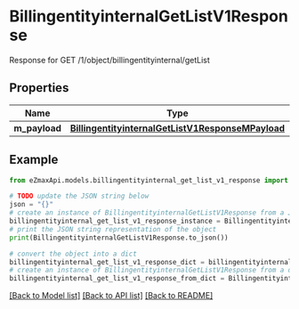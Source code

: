# BillingentityinternalGetListV1Response

Response for GET /1/object/billingentityinternal/getList

## Properties

Name | Type | Description | Notes
------------ | ------------- | ------------- | -------------
**m_payload** | [**BillingentityinternalGetListV1ResponseMPayload**](BillingentityinternalGetListV1ResponseMPayload.md) |  | 

## Example

```python
from eZmaxApi.models.billingentityinternal_get_list_v1_response import BillingentityinternalGetListV1Response

# TODO update the JSON string below
json = "{}"
# create an instance of BillingentityinternalGetListV1Response from a JSON string
billingentityinternal_get_list_v1_response_instance = BillingentityinternalGetListV1Response.from_json(json)
# print the JSON string representation of the object
print(BillingentityinternalGetListV1Response.to_json())

# convert the object into a dict
billingentityinternal_get_list_v1_response_dict = billingentityinternal_get_list_v1_response_instance.to_dict()
# create an instance of BillingentityinternalGetListV1Response from a dict
billingentityinternal_get_list_v1_response_from_dict = BillingentityinternalGetListV1Response.from_dict(billingentityinternal_get_list_v1_response_dict)
```
[[Back to Model list]](../README.md#documentation-for-models) [[Back to API list]](../README.md#documentation-for-api-endpoints) [[Back to README]](../README.md)



